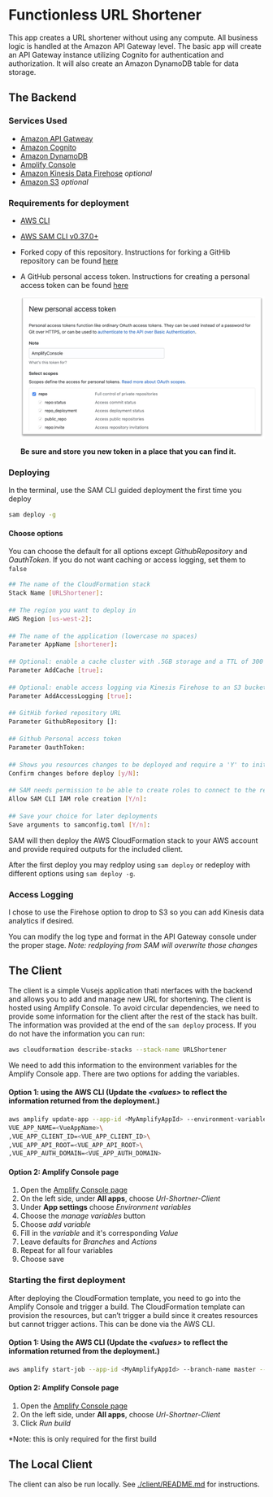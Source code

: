 <!-- Copyright 2019 Amazon.com, Inc. or its affiliates. All Rights Reserved.
SPDX-License-Identifier: MIT-0

Permission is hereby granted, free of charge, to any person obtaining a copy of this
software and associated documentation files (the "Software"), to deal in the Software
without restriction, including without limitation the rights to use, copy, modify,
merge, publish, distribute, sublicense, and/or sell copies of the Software, and to
permit persons to whom the Software is furnished to do so.

THE SOFTWARE IS PROVIDED "AS IS", WITHOUT WARRANTY OF ANY KIND, EXPRESS OR IMPLIED,
INCLUDING BUT NOT LIMITED TO THE WARRANTIES OF MERCHANTABILITY, FITNESS FOR A
PARTICULAR PURPOSE AND NONINFRINGEMENT. IN NO EVENT SHALL THE AUTHORS OR COPYRIGHT
HOLDERS BE LIABLE FOR ANY CLAIM, DAMAGES OR OTHER LIABILITY, WHETHER IN AN ACTION
OF CONTRACT, TORT OR OTHERWISE, ARISING FROM, OUT OF OR IN CONNECTION WITH THE
SOFTWARE OR THE USE OR OTHER DEALINGS IN THE SOFTWARE. -->

# Functionless URL Shortener
This app creates a URL shortener without using any compute. All business logic is handled at the Amazon API Gateway level. The basic app will create an API Gateway instance utilizing Cognito for authentication and authorization. It will also create an Amazon DynamoDB table for data storage.

## The Backend

### Services Used
* [Amazon API Gatweay](https://aws.amazon.com/api-gateway/)
* [Amazon Cognito](https://aws.amazon.com/cognito/)
* [Amazon DynamoDB](https://aws.amazon.com/dynamodb/)
* [Amplify Console](https://aws.amazon.com/amplify/console/)
* [Amazon Kinesis Data Firehose](https://aws.amazon.com/kinesis/data-firehose/) *optional*
* [Amazon S3](https://aws.amazon.com/s3/) *optional*


### Requirements for deployment
* [AWS CLI](https://aws.amazon.com/cli/)
* [AWS SAM CLI v0.37.0+](https://docs.aws.amazon.com/serverless-application-model/latest/developerguide/serverless-sam-cli-install.html)
* Forked copy of this repository. Instructions for forking a GitHib repository can be found [here](https://help.github.com/en/github/getting-started-with-github/fork-a-repo)
* A GitHub personal access token. Instructions for creating a personal access token can be found [here](https://help.github.com/en/github/authenticating-to-github/creating-a-personal-access-token-for-the-command-line#creating-a-token)

    ![Personal access token scopes](./assets/pat.png)

    **Be sure and store you new token in a place that you can find it.**

### Deploying
In the terminal, use the SAM CLI guided deployment the first time you deploy
```bash
sam deploy -g
```

#### Choose options
You can choose the default for all options except *GithubRepository* and *OauthToken*. If you do not want caching or access logging, set them to `false`

```bash
## The name of the CloudFormation stack
Stack Name [URLShortener]:

## The region you want to deploy in
AWS Region [us-west-2]:

## The name of the application (lowercase no spaces)
Parameter AppName [shortener]: 

## Optional: enable a cache cluster with .5GB storage and a TTL of 300 seconds ( true | false )
Parameter AddCache [true]:

## Optional: enable access logging via Kinesis Firehose to an S3 bucket ( true | false )
Parameter AddAccessLogging [true]:

## GitHib forked repository URL
Parameter GithubRepository []:

## Github Personal access token
Parameter OauthToken:

## Shows you resources changes to be deployed and require a 'Y' to initiate deploy
Confirm changes before deploy [y/N]: 

## SAM needs permission to be able to create roles to connect to the resources in your template
Allow SAM CLI IAM role creation [Y/n]:

## Save your choice for later deployments
Save arguments to samconfig.toml [Y/n]:
```

SAM will then deploy the AWS CloudFormation stack to your AWS account and provide required outputs for the included client.

After the first deploy you may redploy using `sam deploy` or redeploy with different options using `sam deploy -g`.

### Access Logging
I chose to use the Firehose option to drop to S3 so you can add Kinesis data analytics if desired.

You can modify the log type and format in the API Gateway console under the proper stage. *Note: redploying from SAM will overwrite those changes*


## The Client
The client is a simple Vusejs application thati nterfaces with the backend and allows you to add and manage new URL for shortening. The client is hosted using Amplify Console. To avoid circular dependencies, we need to provide some information for the client after the rest of the stack has built. The information was provided at the end of the `sam deploy` process. If you do not have the information you can run:

```bash
aws cloudformation describe-stacks --stack-name URLShortener
```

We need to add this information to the environment variables for the Amplify Console app. There are two options for adding the variables.

#### Option 1: using the AWS CLI (Update the *\<values\>* to reflect the information returned from the deployment.)

```bash
aws amplify update-app --app-id <MyAmplifyAppId> --environment-variables \
VUE_APP_NAME=<VueAppName>\
,VUE_APP_CLIENT_ID=<VUE_APP_CLIENT_ID>\
,VUE_APP_API_ROOT=<VUE_APP_API_ROOT>\
,VUE_APP_AUTH_DOMAIN=<VUE_APP_AUTH_DOMAIN>
```

#### Option 2: Amplify Console page
1. Open the [Amplify Console page](https://us-west-2.console.aws.amazon.com/amplify/home)
1. On the left side, under **All apps**, choose *Url-Shortner-Client*
1. Under **App settings** choose *Environment variables*
1. Choose the *manage variables* button
1. Choose *add variable*
1. Fill in the *variable* and it's corresponding *Value*
1. Leave defaults for *Branches* and *Actions*
1. Repeat for all four variables
1. Choose save

### Starting the first deployment
After deploying the CloudFormation template, you need to go into the Amplify Console and trigger a build. The CloudFormation template can provision the resources, but can’t trigger a build since it creates resources but cannot trigger actions. This can be done via the AWS CLI.

#### Option 1: Using the AWS CLI (Update the *\<values\>* to reflect the information returned from the deployment.)

```bash
aws amplify start-job --app-id <MyAmplifyAppId> --branch-name master --job-type RELEASE
```

#### Option 2: Amplify Console page
1. Open the [Amplify Console page](https://us-west-2.console.aws.amazon.com/amplify/home)
1. On the left side, under **All apps**, choose *Url-Shortner-Client*
1. Click *Run build*

*Note: this is only required for the first build

## The Local Client
The client can also be run locally. See [./client/README.md](./client/README.md) for instructions.
